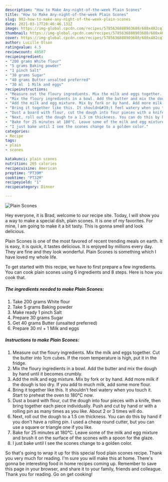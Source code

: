 ```yaml
---
description: "How to Make Any-night-of-the-week Plain Scones"
title: "How to Make Any-night-of-the-week Plain Scones"
slug: 902-how-to-make-any-night-of-the-week-plain-scones
date: 2021-03-17T20:46:46.131Z
image: https://img-global.cpcdn.com/recipes/5785636888903680/680x482cq70/plain-scones-recipe-main-photo.jpg
thumbnail: https://img-global.cpcdn.com/recipes/5785636888903680/680x482cq70/plain-scones-recipe-main-photo.jpg
cover: https://img-global.cpcdn.com/recipes/5785636888903680/680x482cq70/plain-scones-recipe-main-photo.jpg
author: Lucille Olson
ratingvalue: 4.5
reviewcount: 40507
recipeingredient:
- "200 grams White flour"
- "5 grams Baking powder"
- "1 pinch Salt"
- "30 grams Sugar"
- "40 grams Butter unsalted preferred"
- "30 ml  1 Milk and eggs"
recipeinstructions:
- "Measure out the floury ingredients. Mix the milk and eggs together. Cut the butter into 1cm cubes. If the room temperature is high, put it in the fridge."
- "Mix the floury ingredients in a bowl. Add the butter and mix the dough by hand until it becomes crumbly."
- "Add the milk and egg mixture. Mix by fork or by hand. Add more milk if the dough is too dry. If you add to much milk, add some more flour."
- "Bring it together like this. It shouldn&#39;t feel watery when you touch it. Start to preheat the oven to 180°C now."
- "Dust a board with flour, cut the dough into four pieces with a knife, then bring together each piece individually. Push and cut by hand or with a rolling pin as many times as you like. About 2 or 3 times will do."
- "Next, roll out the dough to a 1.5 cm thickness. You can do this by hand if you don&#39;t have a rolling pin. I used a cheap round cutter, but you can use a square or triangle one if you like."
- "Bake for 25 minutes at 180°C. Leave some of the milk and egg mixture and brush it on the surface of the scones with a spoon for the glaze."
- "I just bake until I see the scones change to a golden color."
categories:
- Recipe
tags:
- plain
- scones

katakunci: plain scones 
nutrition: 265 calories
recipecuisine: American
preptime: "PT39M"
cooktime: "PT32M"
recipeyield: "1"
recipecategory: Dinner

---
```



![Plain Scones](https://img-global.cpcdn.com/recipes/5785636888903680/680x482cq70/plain-scones-recipe-main-photo.jpg)

Hey everyone, it is Brad, welcome to our recipe site. Today, I will show you a way to make a special dish, plain scones. It is one of my favorites. For mine, I am going to make it a bit tasty. This is gonna smell and look delicious.



Plain Scones is one of the most favored of recent trending meals on earth. It is easy, it is quick, it tastes delicious. It is enjoyed by millions every day. They are fine and they look wonderful. Plain Scones is something which I have loved my whole life.


To get started with this recipe, we have to first prepare a few ingredients. You can cook plain scones using 6 ingredients and 8 steps. Here is how you cook that.

<!--inarticleads1-->

##### The ingredients needed to make Plain Scones:

1. Take 200 grams White flour
1. Take 5 grams Baking powder
1. Make ready 1 pinch Salt
1. Prepare 30 grams Sugar
1. Get 40 grams Butter (unsalted preferred)
1. Prepare 30 ml + 1 Milk and eggs




<!--inarticleads2-->

##### Instructions to make Plain Scones:

1. Measure out the floury ingredients. Mix the milk and eggs together. Cut the butter into 1cm cubes. If the room temperature is high, put it in the fridge.
1. Mix the floury ingredients in a bowl. Add the butter and mix the dough by hand until it becomes crumbly.
1. Add the milk and egg mixture. Mix by fork or by hand. Add more milk if the dough is too dry. If you add to much milk, add some more flour.
1. Bring it together like this. It shouldn&#39;t feel watery when you touch it. Start to preheat the oven to 180°C now.
1. Dust a board with flour, cut the dough into four pieces with a knife, then bring together each piece individually. Push and cut by hand or with a rolling pin as many times as you like. About 2 or 3 times will do.
1. Next, roll out the dough to a 1.5 cm thickness. You can do this by hand if you don&#39;t have a rolling pin. I used a cheap round cutter, but you can use a square or triangle one if you like.
1. Bake for 25 minutes at 180°C. Leave some of the milk and egg mixture and brush it on the surface of the scones with a spoon for the glaze.
1. I just bake until I see the scones change to a golden color.




So that's going to wrap it up for this special food plain scones recipe. Thank you very much for reading. I'm sure you will make this at home. There's gonna be interesting food in home recipes coming up. Remember to save this page in your browser, and share it to your family, friends and colleague. Thank you for reading. Go on get cooking!

